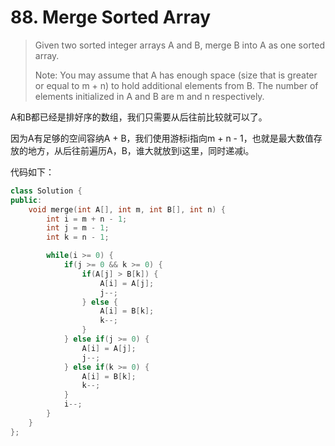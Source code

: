 # 88. Merge Sorted Array

> Given two sorted integer arrays A and B, merge B into A as one sorted array.
>
> Note: You may assume that A has enough space \(size that is greater or equal to m + n\) to hold additional elements from B. The number of elements initialized in A and B are m and n respectively.

A和B都已经是排好序的数组，我们只需要从后往前比较就可以了。

因为A有足够的空间容纳A + B，我们使用游标i指向m + n - 1，也就是最大数值存放的地方，从后往前遍历A，B，谁大就放到i这里，同时递减i。

代码如下：

```cpp
class Solution {
public:
    void merge(int A[], int m, int B[], int n) {
        int i = m + n - 1;
        int j = m - 1;
        int k = n - 1;

        while(i >= 0) {
            if(j >= 0 && k >= 0) {
                if(A[j] > B[k]) {
                    A[i] = A[j];
                    j--;
                } else {
                    A[i] = B[k];
                    k--;
                }
            } else if(j >= 0) {
                A[i] = A[j];
                j--;
            } else if(k >= 0) {
                A[i] = B[k];
                k--;
            }
            i--;
        }
    }
};
```

